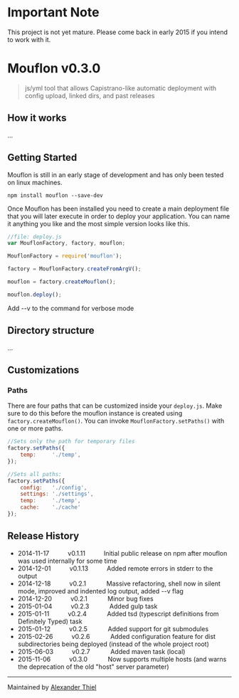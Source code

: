 # Important Note
This project is not yet mature. Please come back in early 2015 if you intend to work with it.

# Mouflon v0.3.0

> js/yml tool that allows Capistrano-like automatic deployment with config upload, linked dirs, and past releases


## How it works
...

## Getting Started
Mouflon is still in an early stage of development and has only been tested on linux machines.

```shell
npm install mouflon --save-dev
```

Once Mouflon has been installed you need to create a main deployment file that you will later execute in order to deploy your application.
You can name it anything you like and the most simple version looks like this.

```js
//file: deploy.js
var MouflonFactory, factory, mouflon;

MouflonFactory = require('mouflon');

factory = MouflonFactory.createFromArgV();

mouflon = factory.createMouflon();

mouflon.deploy();

```

Add --v to the command for verbose mode

## Directory structure
...


## Customizations

### Paths

There are four paths that can be customized inside your `deploy.js`. Make sure to do this before the mouflon instance is created using `factory.createMouflon()`.
You can invoke `MouflonFactory.setPaths()` with one or more paths.

```js
//Sets only the path for temporary files
factory.setPaths({
    temp:     './temp',
});

//Sets all paths:
factory.setPaths({
    config:   './config',
    settings: './settings',
    temp:     './temp',
    cache:    './cache'
});
```


## Release History

 * 2014-11-17   v0.1.11   Initial public release on npm after mouflon was used internally for some time
 * 2014-12-01   v0.1.13   Added remote errors in stderr to the output
 * 2014-12-18   v0.2.1    Massive refactoring, shell now in silent mode, improved and indented log output, added --v flag
 * 2014-12-20   v0.2.1    Minor bug fixes
 * 2015-01-04   v0.2.3    Added gulp task
 * 2015-01-11   v0.2.4    Added tsd (typescript definitions from Definitely Typed) task
 * 2015-01-12   v0.2.5    Added support for git submodules
 * 2015-02-26   v0.2.6    Added configuration feature for dist subdirectories being deployed (instead of the whole project root)
 * 2015-06-03   v0.2.7    Added maven task (local)
 * 2015-11-06   v0.3.0    Now supports multiple hosts (and warns the deprecation of the old "host" server parameter)

---

Maintained by [Alexander Thiel](http://www.alexthiel.de)

